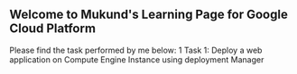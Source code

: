 ## Welcome to Mukund's Learning Page for Google Cloud Platform

Please find the task performed by me below:
1 Task 1: Deploy a web application on Compute Engine Instance using deployment Manager
